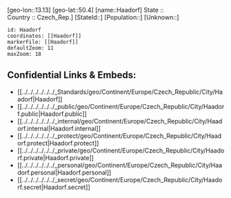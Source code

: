 ﻿---
location: [50.4,13.13] 
mapzoom: [7,12] 
mapmarker: city 
type: City
tags:
- geo/City


SpocWebEntityId: 30680
isDeleted: false
confidential: public

---
[geo-lon::13.13] 
[geo-lat::50.4] 
[name::Haadorf] 
State ::  
Country :: Czech_Rep.] 
[StateId::] 
[Population::] 
[Unknown::] 


```leaflet
id: Haadorf
coordinates: [[Haadorf]] 
markerFile: [[Haadorf]] 
defaultZoom: 11 
maxZoom: 18
```


## Confidential Links & Embeds: 
- [[../../../../../../_Standards/geo/Continent/Europe/Czech_Republic/City/Haadorf|Haadorf]] 
- [[../../../../../../_public/geo/Continent/Europe/Czech_Republic/City/Haadorf.public|Haadorf.public]] 
- [[../../../../../../_internal/geo/Continent/Europe/Czech_Republic/City/Haadorf.internal|Haadorf.internal]] 
- [[../../../../../../_protect/geo/Continent/Europe/Czech_Republic/City/Haadorf.protect|Haadorf.protect]] 
- [[../../../../../../_private/geo/Continent/Europe/Czech_Republic/City/Haadorf.private|Haadorf.private]] 
- [[../../../../../../_personal/geo/Continent/Europe/Czech_Republic/City/Haadorf.personal|Haadorf.personal]] 
- [[../../../../../../_secret/geo/Continent/Europe/Czech_Republic/City/Haadorf.secret|Haadorf.secret]] 
